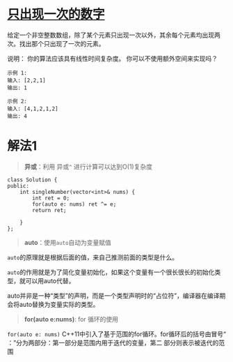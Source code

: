 # [只出现一次的数字](https://leetcode-cn.com/problems/single-number/)
给定一个非空整数数组，除了某个元素只出现一次以外，其余每个元素均出现两次。找出那个只出现了一次的元素。

说明：
你的算法应该具有线性时间复杂度。 你可以不使用额外空间来实现吗？

```
示例 1:
输入: [2,2,1]
输出: 1
```
```
示例 2:
输入: [4,1,2,1,2]
输出: 4
```
# 解法1
> **异或**：利用 异或```^``` 进行计算可以达到O(1)复杂度
```
class Solution {
public:
    int singleNumber(vector<int>& nums) {
        int ret = 0;
        for(auto e: nums) ret ^= e;
        return ret;

    }
};
```

>**auto**：使用```auto```自动为变量赋值

```auto```的原理就是根据后面的值，来自己推测前面的类型是什么。

```auto```的作用就是为了简化变量初始化，如果这个变量有一个很长很长的初始化类型，就可以用auto代替。

auto并非是一种“类型”的声明，而是一个类型声明时的“占位符”，编译器在编译期会将auto替换为变量实际的类型。

>**for(auto e:nums)**: for 循环的使用

```for(auto e: nums)```
C++11中引入了基于范围的for循环。for循环后的括号由冒号“ ：”分为两部分：第一部分是范围内用于迭代的变量，第二
部分则表示被迭代的范围
